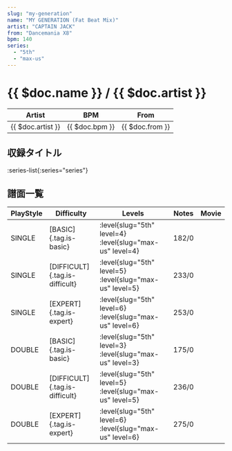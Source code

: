 ```yaml
---
slug: "my-generation"
name: "MY GENERATION (Fat Beat Mix)"
artist: "CAPTAIN JACK"
from: "Dancemania X8"
bpm: 140
series:
  - "5th"
  - "max-us"
---
```


# {{ $doc.name }} / {{ $doc.artist }}

|Artist|BPM|From|
|------|---|----|
|{{ $doc.artist }}|{{ $doc.bpm }}|{{ $doc.from }}|

## 収録タイトル

:series-list{:series="series"}

## 譜面一覧

|PlayStyle|Difficulty|Levels|Notes|Movie|
|---------|----------|------|-----|-----|
|SINGLE|[BASIC]{.tag.is-basic}|:level{slug="5th" level=4} :level{slug="max-us" level=4}|182/0||
|SINGLE|[DIFFICULT]{.tag.is-difficult}|:level{slug="5th" level=5} :level{slug="max-us" level=5}|233/0||
|SINGLE|[EXPERT]{.tag.is-expert}|:level{slug="5th" level=6} :level{slug="max-us" level=6}|253/0||
|DOUBLE|[BASIC]{.tag.is-basic}|:level{slug="5th" level=3} :level{slug="max-us" level=3}|175/0||
|DOUBLE|[DIFFICULT]{.tag.is-difficult}|:level{slug="5th" level=5} :level{slug="max-us" level=5}|236/0||
|DOUBLE|[EXPERT]{.tag.is-expert}|:level{slug="5th" level=6} :level{slug="max-us" level=6}|275/0||
